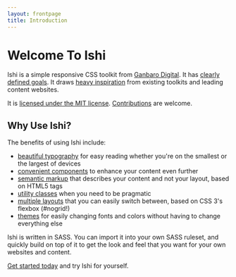 ```yaml
---
layout: frontpage
title: Introduction
---
```

# Welcome To Ishi

Ishi is a simple responsive CSS toolkit from [Ganbaro Digital](https://ganbarodigital.com). It has [clearly defined goals](goals.html). It draws [heavy inspiration](inspirations.html) from existing toolkits and leading content websites.

It is [licensed under the MIT license](license.html). [Contributions](contributing.html) are welcome.

## Why Use Ishi?

The benefits of using Ishi include:

* [beautiful typography](typography.html) for easy reading whether you're on the smallest or the largest of devices
* [convenient components](components.html) to enhance your content even further
* [semantic markup](structure.html) that describes your content and not your layout, based on HTML5 tags
* [utility classes](utilities.html) when you need to be pragmatic
* [multiple layouts](layouts.html) that you can easily switch between, based on CSS 3's flexbox (#nogrid!)
* [themes](themes.html) for easily changing fonts and colors without having to change everything else

Ishi is written in SASS. You can import it into your own SASS ruleset, and quickly build on top of it to get the look and feel that you want for your own websites and content.

[Get started today](getting-started.html) and try Ishi for yourself.